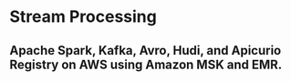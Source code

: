 # Stream Processing
## Apache Spark, Kafka, Avro, Hudi, and Apicurio Registry on AWS using Amazon MSK and EMR.
